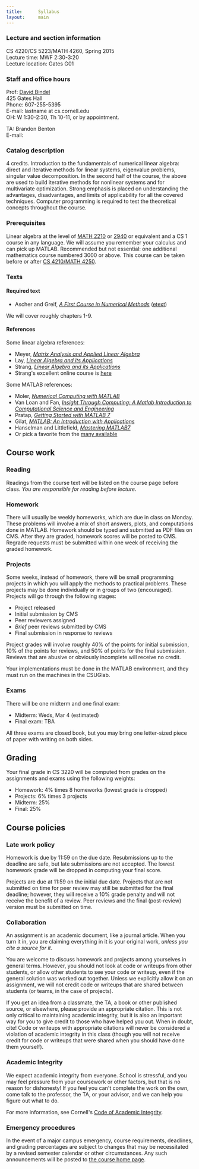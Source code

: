 ```yaml
---
title:      Syllabus
layout:     main
---
```


### Lecture and section information

CS 4220/CS 5223/MATH 4260, Spring 2015  
Lecture time: MWF 2:30-3:20  
Lecture location: Gates G01

### Staff and office hours

Prof: [David Bindel](http://www.cs.cornell.edu/~bindel)  
425 Gates Hall  
Phone: 607-255-5395  
E-mail: <script type="text/javascript" language="javascript">
 function strrev(str) { return str.split("").reverse().join(""); }
 var name = 'lednib';
 var domain = 'cs.cornell.edu';
 document.write(strrev(name) + '@' + domain + "<br/>OH: W 1:30-2:30, Th 10-11, or by appointment.");
</script>
<noscript>lastname at cs.cornell.edu<br/>OH: W 1:30-2:30, Th 10-11, or by appointment.</noscript>

TA: Brandon Benton  
E-mail: <script type="text/javascript" language="javascript">
 function strrev(str) { return str.split("").reverse().join(""); }
 var name = '23bnb';
 var domain = 'cornell.edu';
 document.write(strrev(name) + '@' + domain + "<br/>OH: TBD");
</script>

### Catalog description

4 credits.  Introduction to the fundamentals of numerical
linear algebra: direct and iterative methods for linear systems,
eigenvalue problems, singular value decomposition. In the second half
of the course, the above are used to build iterative methods for
nonlinear systems and for multivariate optimization. Strong emphasis
is placed on understanding the advantages, disadvantages, and limits
of applicability for all the covered techniques. Computer programming
is required to test the theoretical concepts throughout the
course. 

[cs4210]: http://www.cs.cornell.edu/Courses/CS4210/2014fa/

### Prerequisites

Linear algebra at the level of [MATH 2210][ma2210] or [2940][ma2940]
or equivalent and a CS 1 course in any language.  We will assume you
remember your calculus and can pick up MATLAB.  Recommended but not
essential: one additional mathematics course numbered 3000 or above.
This course can be taken before or after [CS 4210/MATH 4250][cs4210].

[ma2210]: http://www.math.cornell.edu/~web2210/
[ma2940]: http://www.math.cornell.edu/~bterrell/2940/

### Texts

#### Required text

- Ascher and Greif, [_A First Course in Numerical Methods_][ag] ([etext][age])

We will cover roughly chapters 1-9.

#### References

Some linear algebra references:

- Meyer, [_Matrix Analysis and Applied Linear Algebra_][meyer]
- Lay, [_Linear Algebra and its Applications_][lay]
- Strang, [_Linear Algebra and its Applications_][strang]
- Strang's excellent online course is [here][strangocw]

Some MATLAB references:

- Moler, [_Numerical Computing with MATLAB_][ncm]
- Van Loan and Fan,
  [_Insight Through Computing: A Matlab Introduction to Computational Science and Engineering_][itc]
- Pratap, [_Getting Started with MATLAB 7_][pratap]
- Gilat, [_MATLAB: An Introduction with Applications_][gilat]
- Hanselman and Littlefield, [_Mastering MATLAB7_][hanselman]
- Or pick a favorite from the [many available][mathworks-books]

[ag]: http://bookstore.siam.org/cs07/
[age]: http://epubs.siam.org/doi/book/10.1137/9780898719987

[meyer]: http://www.amazon.com/gp/product/0898714540/qid=1137779618/sr=2-1/ref=pd_bbs_b_2_1/002-5247186-8320001
[lay]: http://www.amazon.com/Linear-Algebra-Its-Applications-Edition/dp/0321385179
[strang]: http://www.amazon.com/gp/product/0155510053/qid=1137779745/sr=2-1/ref=pd_bbs_b_2_1/002-5247186-8320001
[strangocw]: http://ocw.mit.edu/courses/mathematics/18-06sc-linear-algebra-fall-2011/

[ncm]: http://www.mathworks.com/moler/index_ncm.html
[itc]: http://www.ec-securehost.com/SIAM/OT117.html
[pratap]: http://www.amazon.com/gp/product/0195179374/qid=1137779327/sr=8-1/ref=pd_bbs_1/002-5247186-8320001
[gilat]: http://www.amazon.com/MATLAB-Introduction-Applications-Amos-Gilat/dp/0470108770/
[hanselman]: http://www.amazon.com/Mastering-MATLAB-Duane-C-Hanselman/dp/0131430181/
[mathworks-books]: http://www.mathworks.com/support/books/index_by_categorytitle.html?category=17

## Course work

### Reading

Readings from the course text will be listed on the course page before
class.  *You are responsible for reading before lecture*.

### Homework

There will usually be weekly homeworks, which are due in class on
Monday.  These problems will involve a mix of short answers, plots,
and computations done in MATLAB.  Homework should be typed and
submitted as PDF files on CMS.  After they are graded, homework scores
will be posted to CMS.  Regrade requests must be submitted within one
week of receiving the graded homework.

### Projects

Some weeks, instead of homework, there will be small programming
projects in which you will apply the methods to practical problems.
These projects may be done individually or in groups of two
(encouraged).  Projects will go through the following stages:

- Project released
- Initial submission by CMS
- Peer reviewers assigned
- *Brief* peer reviews submitted by CMS
- Final submission in response to reviews

Project grades will involve roughly 40% of the points for initial
submission, 10% of the points for reviews, and 50% of points for
the final submission.  Reviews that are abusive or obviously
incomplete will receive no credit.

Your implementations must be done in the MATLAB environment, and they
must run on the machines in the CSUGlab.

### Exams

There will be one midterm and one final exam:

 - Midterm: Weds, Mar 4 (estimated)
 - Final exam: TBA

All three exams are closed book, but you may bring one letter-sized piece
of paper with writing on both sides.

## Grading

Your final grade in CS 3220 will be computed from grades on the
assignments and exams using the following weights:

 - Homework: 4% times 8 homeworks (lowest grade is dropped)
 - Projects: 6% times 3 projects
 - Midterm: 25%
 - Final: 25%

## Course policies

### Late work policy

Homework is due by 11:59 on the due date.  Resubmissions up to the
deadline are safe, but late submissions are not accepted.  The
lowest homework grade will be dropped in computing your final score.

Projects are due at 11:59 on the initial due date.  Projects that are
not submitted on time for peer review may still be submitted for the
final deadline; however, they will receive a 10% grade penalty and
will not receive the benefit of a review.  Peer reviews and
the final (post-review) version must be submitted on time.

### Collaboration

An assignment is an academic document, like a journal article.
When you turn it in, you are claiming everything in it is your
original work, *unless you cite a source for it*.

You are welcome to discuss homework and projects among yourselves in
general terms.  However, you should not look at code or writeups from
other students, or allow other students to see your code or writeup,
even if the general solution was worked out together.  Unless we
explicitly allow it on an assignment, we will not credit code or
writeups that are shared between students (or teams, in the case of
projects).

If you get an idea from a classmate, the TA, a book or other published
source, or elsewhere, please provide an appropriate citation.  This is
not only critical to maintaining academic integrity, but it is also an
important way for you to give credit to those who have helped you out.
When in doubt, cite!  Code or writeups with appropriate citations will
never be considered a violation of academic integrity in this class
(though you will not receive credit for code or writeups that were
shared when you should have done them yourself).

### Academic Integrity

We expect academic integrity from everyone.  School is stressful,
and you may feel pressure from your coursework or other factors,
but that is no reason for dishonesty!  If you feel you can't complete
the work on the own, come talk to the professor, the TA, or your advisor,
and we can help you figure out what to do.

For more information, see Cornell's 
[Code of Academic Integrity](http://cuinfo.cornell.edu/Academic/AIC.html).

### Emergency procedures

In the event of a major campus emergency, course requirements, deadlines, and
grading percentages are subject to changes that may be necessitated by a
revised semester calendar or other circumstances.  Any such announcements will
be posted to [the course home page](index.html).

